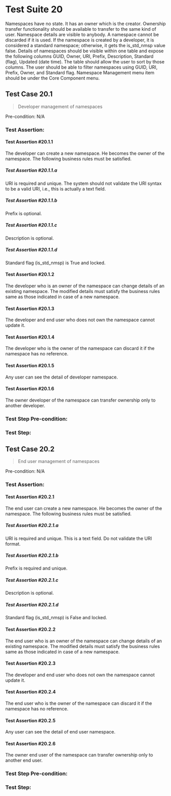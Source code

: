 # Test Suite 20

Namespaces have no state. It has an owner which is the creator. Ownership transfer functionality should be available to transfer to the same kind of user. Namespace details are visible to anybody. A namespace cannot be discarded if it is used. If the namespace is created by a developer, it is considered a standard namespace; otherwise, it gets the is_std_nmsp value false. Details of namespaces should be visible within one table and expose the following columns GUID, Owner, URI, Prefix, Description, Standard (flag), Updated (date time). The table should allow the user to sort by those columns. The user should be able to filter namespaces using GUID, URI, Prefix, Owner, and Standard flag. Namespace Management menu item should be under the Core Component menu.

## Test Case 20.1

> Developer management of namespaces

Pre-condition: N/A


### Test Assertion:

#### Test Assertion #20.1.1
The developer can create a new namespace. He becomes the owner of the namespace. The following business rules must be satisfied.

##### Test Assertion #20.1.1.a
URI is required and unique. The system should not validate the URI syntax to be a valid URI, i.e., this is actually a text field.
##### Test Assertion #20.1.1.b
Prefix is optional.
##### Test Assertion #20.1.1.c
Description is optional.
##### Test Assertion #20.1.1.d
Standard flag (is_std_nmsp) is True and locked.

#### Test Assertion #20.1.2
The developer who is an owner of the namespace can change details of an existing namespace. The modified details must satisfy the business rules same as those indicated in case of a new namespace.

#### Test Assertion #20.1.3
The developer and end user who does not own the namespace cannot update it.

#### Test Assertion #20.1.4
The developer who is the owner of the namespace can discard it if the namespace has no reference.

#### Test Assertion #20.1.5
Any user can see the detail of developer namespace.

#### Test Assertion #20.1.6
The owner developer of the namespace can transfer ownership only to another developer.

### Test Step Pre-condition:



### Test Step:

## Test Case 20.2

> End user management of namespaces

Pre-condition: N/A


### Test Assertion:

#### Test Assertion #20.2.1
The end user can create a new namespace. He becomes the owner of the namespace. The following business rules must be satisfied.

##### Test Assertion #20.2.1.a
URI is required and unique. This is a text field. Do not validate the URI format.
##### Test Assertion #20.2.1.b
Prefix is required and unique.
##### Test Assertion #20.2.1.c
Description is optional.
##### Test Assertion #20.2.1.d
Standard flag (is_std_nmsp) is False and locked.

#### Test Assertion #20.2.2
The end user who is an owner of the namespace can change details of an existing namespace. The modified details must satisfy the business rules same as those indicated in case of a new namespace.

#### Test Assertion #20.2.3
The developer and end user who does not own the namespace cannot update it.

#### Test Assertion #20.2.4
The end user who is the owner of the namespace can discard it if the namespace has no reference.

#### Test Assertion #20.2.5
Any user can see the detail of end user namespace.

#### Test Assertion #20.2.6
The owner end user of the namespace can transfer ownership only to another end user.

### Test Step Pre-condition:



### Test Step: